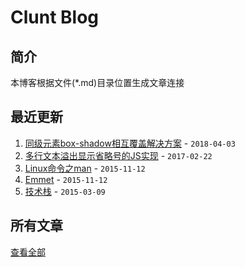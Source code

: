 # Clunt Blog
## 简介
本博客根据文件(*.md)目录位置生成文章连接

## 最近更新
1. [同级元素box-shadow相互覆盖解决方案](/blog/Skill/CSS/%E5%90%8C%E7%BA%A7%E5%85%83%E7%B4%A0box-shadow%E7%9B%B8%E4%BA%92%E8%A6%86%E7%9B%96%E8%A7%A3%E5%86%B3%E6%96%B9%E6%A1%88.md) - `2018-04-03`
1. [多行文本溢出显示省略号的JS实现](/blog/Skill/Javascript/%E5%A4%9A%E8%A1%8C%E6%96%87%E6%9C%AC%E6%BA%A2%E5%87%BA%E6%98%BE%E7%A4%BA%E7%9C%81%E7%95%A5%E5%8F%B7%E7%9A%84JS%E5%AE%9E%E7%8E%B0.md) - `2017-02-22`
1. [Linux命令之man](/blog/Date/Linux%E5%91%BD%E4%BB%A4%E4%B9%8Bman.md) - `2015-11-12`
1. [Emmet](/blog/Skill/Auxiliary/Emmet.md) - `2015-11-12`
1. [技术栈](/blog/Skill/%E6%8A%80%E6%9C%AF%E6%A0%88.md) - `2015-03-09`

## 所有文章
[查看全部](./content.md)